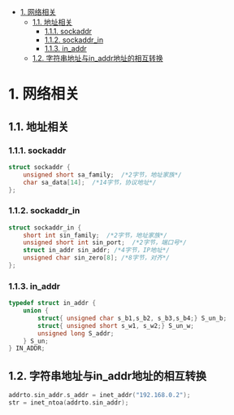 <!-- TOC -->

- [1. 网络相关](#1-网络相关)
    - [1.1. 地址相关](#11-地址相关)
        - [1.1.1. sockaddr](#111-sockaddr)
        - [1.1.2. sockaddr_in](#112-sockaddr_in)
        - [1.1.3. in_addr](#113-in_addr)
    - [1.2. 字符串地址与in_addr地址的相互转换](#12-字符串地址与in_addr地址的相互转换)

<!-- /TOC -->
# 1. 网络相关
## 1.1. 地址相关
### 1.1.1. sockaddr
```c
struct sockaddr {
    unsigned short sa_family;  /*2字节，地址家族*/ 
    char sa_data[14];  /*14字节，协议地址*/
};
```
### 1.1.2. sockaddr_in
```c
struct sockaddr_in {
    short int sin_family;  /*2字节，地址家族*/
    unsigned short int sin_port;  /*2字节，端口号*/
    struct in_addr sin_addr; /*4字节，IP地址*/
    unsigned char sin_zero[8]; /*8字节，对齐*/
};
```
### 1.1.3. in_addr
```c
typedef struct in_addr {
    union {
        struct{ unsigned char s_b1,s_b2, s_b3,s_b4;} S_un_b;
        struct{ unsigned short s_w1, s_w2;} S_un_w;
        unsigned long S_addr;
    } S_un;
} IN_ADDR;
```
## 1.2. 字符串地址与in_addr地址的相互转换
```c
addrto.sin_addr.s_addr = inet_addr("192.168.0.2");
str = inet_ntoa(addrto.sin_addr);
```

